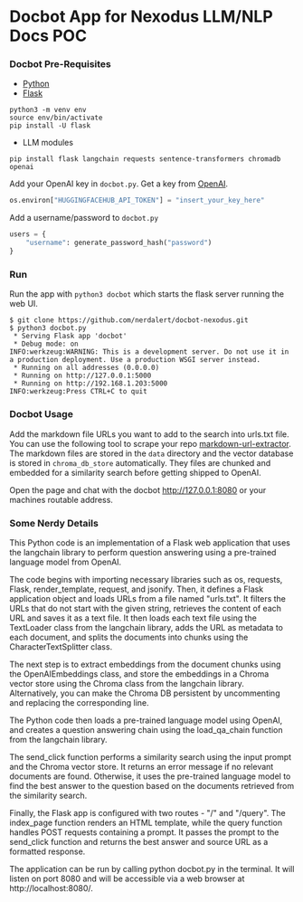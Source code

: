 # Docbot App for Nexodus LLM/NLP Docs POC

### Docbot Pre-Requisites

- [Python](https://www.python.org/downloads/)
- [Flask](https://pypi.org/project/Flask/)

```commandline
python3 -m venv env
source env/bin/activate
pip install -U flask
```

- LLM modules

```commandline
pip install flask langchain requests sentence-transformers chromadb openai

```

Add your OpenAI key in `docbot.py`. Get a key from [OpenAI](https://platform.openai.com/account/api-keys).

```python
os.environ["HUGGINGFACEHUB_API_TOKEN"] = "insert_your_key_here"
```

Add a username/password to `docbot.py`

```python
users = {
    "username": generate_password_hash("password")
}
```
### Run

Run the app with `python3 docbot` which starts the flask server running the web UI.

```commandline
$ git clone https://github.com/nerdalert/docbot-nexodus.git
$ python3 docbot.py
 * Serving Flask app 'docbot'
 * Debug mode: on
INFO:werkzeug:WARNING: This is a development server. Do not use it in a production deployment. Use a production WSGI server instead.
 * Running on all addresses (0.0.0.0)
 * Running on http://127.0.0.1:5000
 * Running on http://192.168.1.203:5000
INFO:werkzeug:Press CTRL+C to quit
```

### Docbot Usage

Add the markdown file URLs you want to add to the search into urls.txt file. You can use the following tool to scrape your repo [markdown-url-extractor](https://github.com/nerdalert/markdown-url-extractor).
The markdown files are stored in the `data` directory and the vector database is stored in `chroma_db_store` automatically. They files are chunked and embedded for a similarity search before getting shipped to OpenAI.

Open the page and chat with the docbot http://127.0.0.1:8080 or your machines routable address.

### Some Nerdy Details

This Python code is an implementation of a Flask web application that uses the langchain library to perform question answering using a pre-trained language model from OpenAI.

The code begins with importing necessary libraries such as os, requests, Flask, render_template, request, and jsonify. Then, it defines a Flask application object and loads URLs from a file named "urls.txt". It filters the URLs that do not start with the given string, retrieves the content of each URL and saves it as a text file. It then loads each text file using the TextLoader class from the langchain library, adds the URL as metadata to each document, and splits the documents into chunks using the CharacterTextSplitter class.

The next step is to extract embeddings from the document chunks using the OpenAIEmbeddings class, and store the embeddings in a Chroma vector store using the Chroma class from the langchain library. Alternatively, you can make the Chroma DB persistent by uncommenting and replacing the corresponding line.

The Python code then loads a pre-trained language model using OpenAI, and creates a question answering chain using the load_qa_chain function from the langchain library.

The send_click function performs a similarity search using the input prompt and the Chroma vector store. It returns an error message if no relevant documents are found. Otherwise, it uses the pre-trained language model to find the best answer to the question based on the documents retrieved from the similarity search.

Finally, the Flask app is configured with two routes - "/" and "/query". The index_page function renders an HTML template, while the query function handles POST requests containing a prompt. It passes the prompt to the send_click function and returns the best answer and source URL as a formatted response.

The application can be run by calling python docbot.py in the terminal. It will listen on port 8080 and will be accessible via a web browser at http://localhost:8080/.